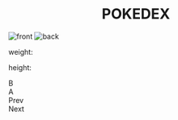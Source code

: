 <!--
  This is the HTML for the PokeDex Assignment
-->
<!doctype html>
<html lang="en">
<head>
  <meta charset="UTF-8">
  <meta name="viewport"
        content="width=device-width, user-scalable=no, initial-scale=1.0, maximum-scale=1.0, minimum-scale=1.0">
  <meta http-equiv="X-UA-Compatible" content="ie=edge">
  <link rel="stylesheet" href="style.css">
  <script src=https://cdnjs.cloudflare.com/ajax/libs/Chart.js/2.9.3/Chart.js></script>
  <title>Pokedex</title>
</head>
<body>
  <div class="pokedex">
    <div class="left-container">
      <div class="left-container__top-section">
        <div class="top-section__blue"></div>
        <div class="top-section__small-buttons">
          <div class="top-section__red"></div>
          <div class="top-section__yellow"></div>
          <div class="top-section__green"></div>
        </div> <h1><center>POKEDEX</center></h1>
      </div>
      <div class="left-container__main-section-container">
        <div class="left-container__main-section">
          <div class="main-section__white">
            <div class="main-section__black">
              <div class="main-screen hide">
                <div class="screen__header">
                  <span class="poke-name"></span>
                  <span class="poke-id"></span>
                </div>
                <div class="screen__image">
                  <img src="" class="poke-front-image" alt="front">
                  <img src="" class="poke-back-image" alt="back">
                </div>
                <div class="screen__description">
                  <div class="stats__types">
                    <span class="poke-type-one"></span>
                    <span class="poke-type-two"></span>
                  </div>
                  <div class="screen__stats">            
                    <p class="stats__weight">
                      weight: <span class="poke-weight"></span>
                    </p>
                    <p class="stats__height">
                      height: <span class="poke-height"></span>
                    </p>
                  </div>
                </div>
              </div>
            </div>
          </div>
          <div class="left-container__controllers">
            <div class="controllers__d-pad">
              <div class="d-pad__cell top"></div>
              <div class="d-pad__cell left"></div>
              <div class="d-pad__cell middle"></div>
              <div class="d-pad__cell right"></div>
              <div class="d-pad__cell bottom"></div>
            </div>
            <div class="controllers__buttons">
              <div class="buttons__button">B</div>
              <div class="buttons__button">A</div>
            </div>
          </div>
        </div>
        <div class="left-container__right">
          <div class="left-container__hinge"></div>
          <div class="left-container__hinge"></div>
        </div>
      </div>
    </div>
    <div class="right-container">
      <div class="right-container__black">
        <div class="right-container__screen">
          <div class="list-item"></div>
          <div class="list-item"></div>
          <div class="list-item"></div>
          <div class="list-item"></div>
          <div class="list-item"></div>
          <div class="list-item"></div>
          <div class="list-item"></div>
          <div class="list-item"></div>
          <div class="list-item"></div>
          <div class="list-item"></div>
          <div class="list-item"></div>
          <div class="list-item"></div>
          <div class="list-item"></div>
          <div class="list-item"></div>
          <div class="list-item"></div>
          <div class="list-item"></div>
          <div class="list-item"></div>
          <div class="list-item"></div>
          <div class="list-item"></div>
          <div class="list-item"></div>
        </div>
      </div>
      <div class="right-container__buttons">
        <div class="left-button">Prev</div>
        <div class="right-button">Next</div>
      </div>
    </div>
  </div>
  <div><canvas class="chart" id="myChart" height= "100px"></canvas></div>
  <script src="Pokedex.js"></script>
</body>
</html>